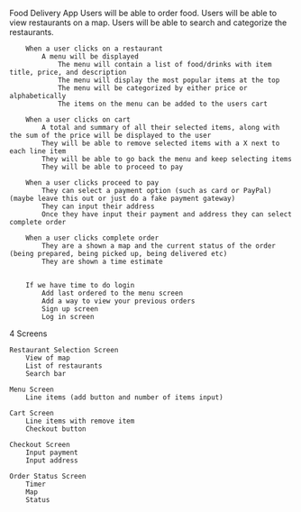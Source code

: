 Food Delivery App
    Users will be able to order food.
        Users will be able to view restaurants on a map.
        Users will be able to search and categorize the restaurants.

        When a user clicks on a restaurant
            A menu will be displayed
                The menu will contain a list of food/drinks with item title, price, and description
                The menu will display the most popular items at the top
                The menu will be categorized by either price or alphabetically
                The items on the menu can be added to the users cart

        When a user clicks on cart
            A total and summary of all their selected items, along with the sum of the price will be displayed to the user
            They will be able to remove selected items with a X next to each line item
            They will be able to go back the menu and keep selecting items
            They will be able to proceed to pay

        When a user clicks proceed to pay
            They can select a payment option (such as card or PayPal) (maybe leave this out or just do a fake payment gateway)
            They can input their address
            Once they have input their payment and address they can select complete order

        When a user clicks complete order
            They are a shown a map and the current status of the order (being prepared, being picked up, being delivered etc)
            They are shown a time estimate


        If we have time to do login
            Add last ordered to the menu screen
            Add a way to view your previous orders
            Sign up screen
            Log in screen
        

4 Screens

    Restaurant Selection Screen
        View of map
        List of restaurants
        Search bar

    Menu Screen
        Line items (add button and number of items input)

    Cart Screen
        Line items with remove item
        Checkout button

    Checkout Screen
        Input payment
        Input address

    Order Status Screen
        Timer
        Map
        Status